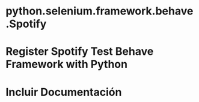 # python.selenium.framework.behave.Spotify

# Register Spotify Test Behave Framework with Python

# Incluir Documentación